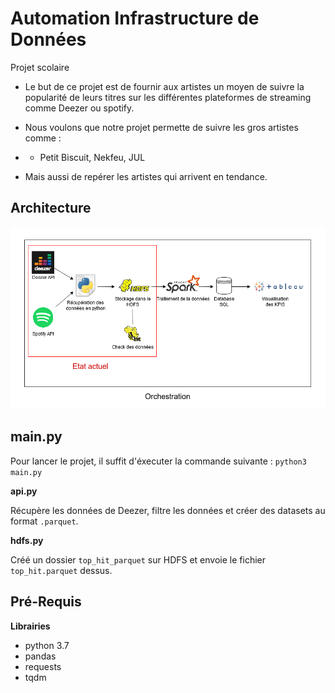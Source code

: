 # Automation Infrastructure de Données
Projet scolaire

* Le but de ce projet est de fournir aux artistes un moyen de suivre la popularité de leurs titres sur les différentes plateformes de streaming comme Deezer ou spotify.

* Nous voulons que notre projet permette de suivre les gros artistes comme :

* * Petit Biscuit, Nekfeu, JUL

* Mais aussi de repérer les artistes qui arrivent en tendance.

## Architecture
![Alt text](/architecture.png?raw=true "Architecture")

## main.py

Pour lancer le projet, il suffit d'éxecuter la commande suivante :
```python3 main.py ```

**api.py**

Récupère les données de Deezer, filtre les données et créer des datasets au format ```.parquet```.

**hdfs.py**

Créé un dossier ```top_hit_parquet``` sur HDFS et envoie le fichier ```top_hit.parquet``` dessus.

## Pré-Requis
**Librairies**
* python 3.7
* pandas
* requests
* tqdm
